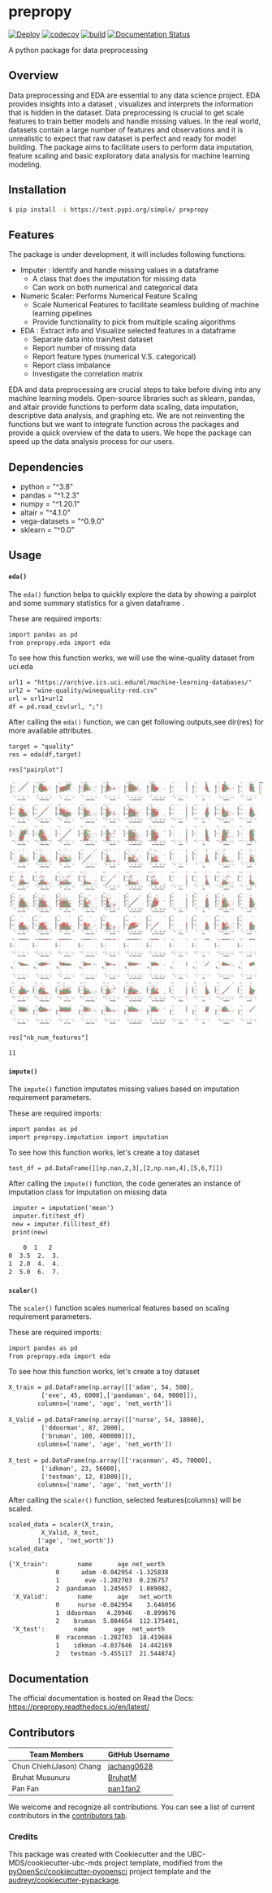 # prepropy 

[![Deploy](https://github.com/UBC-MDS/prepropy/actions/workflows/deploy.yml/badge.svg)](https://github.com/UBC-MDS/prepropy/actions/workflows/deploy.yml) [![codecov](https://codecov.io/gh/UBC-MDS/prepropy/branch/main/graph/badge.svg)](https://codecov.io/gh/UBC-MDS/prepropy) [![build](https://github.com/UBC-MDS/prepropy/actions/workflows/build.yml/badge.svg)](https://github.com/UBC-MDS/prepropy/actions/workflows/build.yml) [![Documentation Status](https://readthedocs.org/projects/prepropy/badge/?version=latest)](https://prepropy.readthedocs.io/en/latest/?badge=latest) 

A python package for data preprocessing 

## Overview

Data preprocessing and EDA are essential to any data science project. EDA provides insights into a dataset , visualizes and interprets the information that is hidden in the dataset. Data preprocessing is crucial to get scale features to train better models and handle missing values. In the real world, datasets contain a large number of features and observations and it is unrealistic to expect that raw dataset is perfect and ready for model building. The package aims to facilitate users to perform data imputation, feature scaling and basic exploratory data analysis for machine learning modeling.

## Installation

```bash
$ pip install -i https://test.pypi.org/simple/ prepropy
```

## Features

The package is under development, it will includes following functions:

- Imputer :  Identify and handle missing values in a dataframe
    - A class that does the imputation for missing data
    - Can work on both numerical and categorical data
- Numeric Scaler:  Performs Numerical Feature Scaling 
    - Scale Numerical Features to facilitate seamless building of machine learning pipelines
    - Provide functionality to pick from multiple scaling algorithms
- EDA :  Extract info and Visualize selected features in a dataframe
    - Separate data into train/test dataset
    - Report number of missing data
    - Report feature types (numerical V.S. categorical)
    - Report class imbalance 
    - Investigate the correlation matrix

EDA and data preprocessing are crucial steps to take before diving into any machine learning models. Open-source libraries such as sklearn, pandas, and altair provide functions to perform data scaling, data imputation, descriptive data analysis, and graphing  etc. We are not reinventing the functions but we want to integrate function across the packages and provide a quick overview of the data to users. We hope the package can speed up the data analysis process for our users.

## Dependencies

* python = "^3.8"
* pandas = "^1.2.3"
* numpy = "^1.20.1"
* altair = "^4.1.0"
* vega-datasets = "^0.9.0"
* sklearn = "^0.0"

## Usage

#### `eda()`

The `eda()` function helps to quickly explore the data by showing a pairplot and some summary statistics for a given dataframe .   

These are required imports:  

```{python}
import pandas as pd
from prepropy.eda import eda
```

To see how this function works, we will use the wine-quality dataset from uci.eda    

```{python}
url1 = "https://archive.ics.uci.edu/ml/machine-learning-databases/"
url2 = "wine-quality/winequality-red.csv"
url = url1+url2
df = pd.read_csv(url, ";")
```

After calling the `eda()` function, we can get following outputs,see dir(res) for more available attributes.

```{python}
target = "quality"
res = eda(df,target)
```

```{python}
res["pairplot"]
```

![pairplot](images/pairplot.png)

```{python}
res["nb_num_features"]
```

```{python}
11

```

#### `impute()`

The `impute()` function imputates missing values based on imputation requirement parameters.   

These are required imports:  

```{python}
import pandas as pd
import prepropy.imputation import imputation
```

To see how this function works, let's create a toy dataset    

```{python}
test_df = pd.DataFrame([[np.nan,2,3],[2,np.nan,4],[5,6,7]])
```

After calling the `impute()` function, the code generates an instance of imputation class for imputation on missing data

```{python}
 imputer = imputation('mean')
 imputer.fit(test_df)
 new = imputer.fill(test_df)
 print(new)
 ```

```{python}
    0  1   2
0  3.5  2.  3.
1  2.0  4.  4.
2  5.0  6.  7.
```

#### `scaler()`

The `scaler()` function scales numerical features based on scaling requirement parameters.   

These are required imports:  

```{python}
import pandas as pd
from prepropy.eda import eda
```

To see how this function works, let's create a toy dataset  

```{python}
X_train = pd.DataFrame(np.array([['adam', 54, 500],
         ['eve', 45, 6000],['pandaman', 64, 9000]]),
        columns=['name', 'age', 'net_worth'])

X_Valid = pd.DataFrame(np.array([['nurse', 54, 18000],
         ['ddoorman', 87, 2000],
         ['bruman', 100, 400000]]),
        columns=['name', 'age', 'net_worth'])

X_test = pd.DataFrame(np.array([['raconman', 45, 70000],
         ['idkman', 23, 56000],
         ['testman', 12, 81000]]),
        columns=['name', 'age', 'net_worth'])
```

After calling the `scaler()` function, selected features(columns) will be scaled.

```{python}
scaled_data = scaler(X_train,
         X_Valid, X_test,
        ['age', 'net_worth'])
scaled_data
```

```{python}
{'X_train':        name       age net_worth
             0      adam -0.042954 -1.325838
             1       eve -1.202703  0.236757
             2  pandaman  1.245657  1.089082,
 'X_Valid':        name       age   net_worth
             0     nurse -0.042954    3.646056
             1  ddoorman   4.20946   -0.899676
             2    bruman  5.884654  112.175401,
 'X_test':        name       age  net_worth
             0  raconman -1.202703  18.419684
             1    idkman -4.037646  14.442169
             2   testman -5.455117  21.544874}
```
## Documentation

The official documentation is hosted on Read the Docs: https://prepropy.readthedocs.io/en/latest/

## Contributors

|Team Members    | GitHub Username|
|---------------------|-----------|
|Chun Chieh(Jason) Chang | [jachang0628](https://github.com/jachang0628)|
|Bruhat Musunuru | [BruhatM](https://github.com/BruhatM)     |
|Pan Fan       | [pan1fan2](https://github.com/pan1fan2) |

We welcome and recognize all contributions. You can see a list of current contributors in the [contributors tab](https://github.com/UBC-MDS/prepropy/graphs/contributors).

### Credits

This package was created with Cookiecutter and the UBC-MDS/cookiecutter-ubc-mds project template, modified from the [pyOpenSci/cookiecutter-pyopensci](https://github.com/pyOpenSci/cookiecutter-pyopensci) project template and the [audreyr/cookiecutter-pypackage](https://github.com/audreyr/cookiecutter-pypackage).
